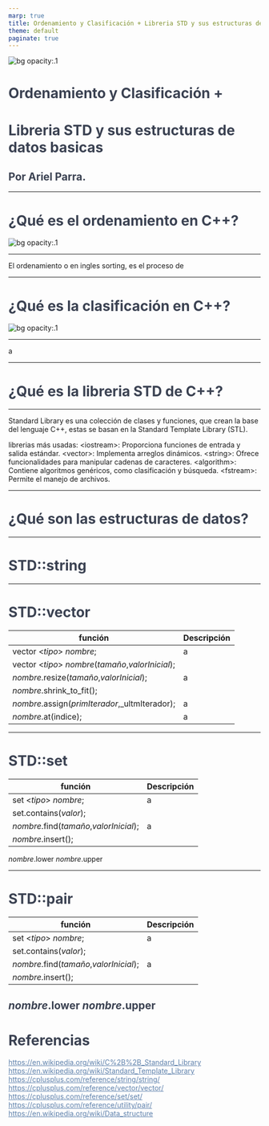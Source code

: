 ```yaml
---
marp: true
title: Ordenamiento y Clasificación + Libreria STD y sus estructuras de datos basicas 
theme: default
paginate: true
---
```

<!-- tema -->
<style>
h1 {color: #4c566a;}
h2 {color: #81a1c1;}
a[href]{color: #5e81ac;}
section {background: #d8dee9;text-align: justify;color: #3b4252;}
img {background-color: transparent!important;}
img[alt~="center"] {display: block;margin: 0 auto;}
mark {background-color: rgb(129 161 193 / 0.6)};
</style>
<style scoped>h1, h2, h3 {color: #3b4252;}</style>

![bg opacity:.1](https://i.redd.it/34rgyu7ms0941.jpg)

# <!--fit--> Ordenamiento y Clasificación +
# <!--fit--> Libreria STD y sus estructuras de datos basicas 
## Por Ariel Parra. 

---

# ¿Qué es el ordenamiento en C++?

![bg opacity:.1](https://poiritem.files.wordpress.com/2009/12/agentes-basados-en-busqueda.png?w=266&h=177)

---

El ordenamiento o en ingles sorting, es el proceso de 

---

# ¿Qué es la clasificación en C++?
![bg opacity:.1](https://step2.mx/cdn/shop/products/10582-SQ.jpg?v=1574195041)

---

a

---

# ¿Qué es la libreria STD de C++?

---

Standard Library es una colección de clases y funciones, que crean la base del lenguaje C++, estas se basan en la Standard Template Library (STL).

librerias más usadas:
\<iostream>: Proporciona funciones de entrada y salida estándar.
\<vector>: Implementa arreglos dinámicos.
\<string>: Ofrece funcionalidades para manipular cadenas de caracteres.
\<algorithm>: Contiene algoritmos genéricos, como clasificación y búsqueda.
\<fstream>: Permite el manejo de archivos.


---

# ¿Qué son las estructuras de datos?

---

# STD::string

---

# STD::vector

función | Descripción
-----|---
vector <_tipo_> _nombre_;                          |a
vector <_tipo_> _nombre_(_tamaño_,_valorInicial_); |    
_nombre_.resize(_tamaño_,_valorInicial_);          |a
_nombre_.shrink_to_fit();                          |
_nombre_.assign(_primIterador_,_ultmIterador);     |a
_nombre_.at(indice);                               |a

---

# STD::set


función | Descripción
-----|---
set <_tipo_> _nombre_;                          |a
set.contains(_valor_); |    
_nombre_.find(_tamaño_,_valorInicial_);          |a
_nombre_.insert();                          |
_nombre_.lower
_nombre_.upper

---

# STD::pair

función | Descripción
-----|---
set <_tipo_> _nombre_;                          |a
set.contains(_valor_); |    
_nombre_.find(_tamaño_,_valorInicial_);          |a
_nombre_.insert();                          |
_nombre_.lower
_nombre_.upper
---

# Referencias
https://en.wikipedia.org/wiki/C%2B%2B_Standard_Library
https://en.wikipedia.org/wiki/Standard_Template_Library
https://cplusplus.com/reference/string/string/
https://cplusplus.com/reference/vector/vector/
https://cplusplus.com/reference/set/set/
https://cplusplus.com/reference/utility/pair/
https://en.wikipedia.org/wiki/Data_structure